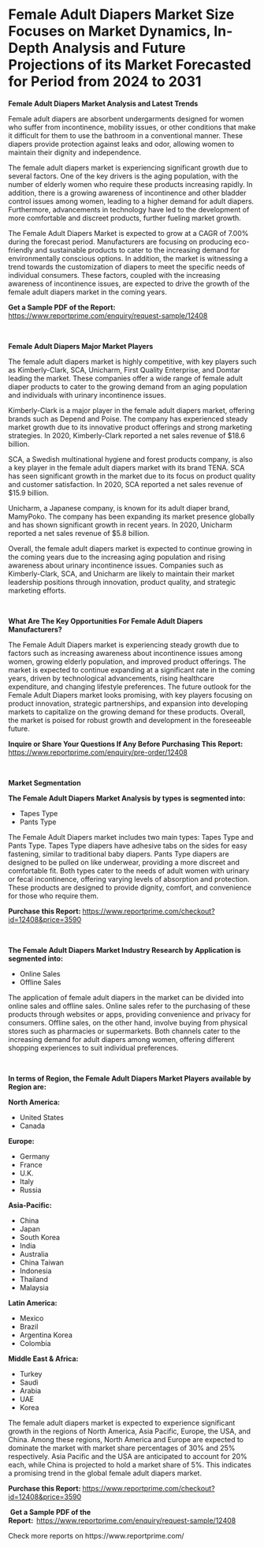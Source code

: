 <p><h1>Female Adult Diapers Market Size Focuses on Market Dynamics, In-Depth Analysis and Future Projections of its Market Forecasted for Period from 2024 to 2031</h1></p><p><strong>Female Adult Diapers Market Analysis and Latest Trends</strong></p>
<p><p>Female adult diapers are absorbent undergarments designed for women who suffer from incontinence, mobility issues, or other conditions that make it difficult for them to use the bathroom in a conventional manner. These diapers provide protection against leaks and odor, allowing women to maintain their dignity and independence.</p><p>The female adult diapers market is experiencing significant growth due to several factors. One of the key drivers is the aging population, with the number of elderly women who require these products increasing rapidly. In addition, there is a growing awareness of incontinence and other bladder control issues among women, leading to a higher demand for adult diapers. Furthermore, advancements in technology have led to the development of more comfortable and discreet products, further fueling market growth.</p><p>The Female Adult Diapers Market is expected to grow at a CAGR of 7.00% during the forecast period. Manufacturers are focusing on producing eco-friendly and sustainable products to cater to the increasing demand for environmentally conscious options. In addition, the market is witnessing a trend towards the customization of diapers to meet the specific needs of individual consumers. These factors, coupled with the increasing awareness of incontinence issues, are expected to drive the growth of the female adult diapers market in the coming years.</p></p>
<p><strong>Get a Sample PDF of the Report:&nbsp;</strong> <a href="https://www.reportprime.com/enquiry/request-sample/12408">https://www.reportprime.com/enquiry/request-sample/12408</a></p>
<p>&nbsp;</p>
<p><strong>Female Adult Diapers Major Market Players</strong></p>
<p><p>The female adult diapers market is highly competitive, with key players such as Kimberly-Clark, SCA, Unicharm, First Quality Enterprise, and Domtar leading the market. These companies offer a wide range of female adult diaper products to cater to the growing demand from an aging population and individuals with urinary incontinence issues.</p><p>Kimberly-Clark is a major player in the female adult diapers market, offering brands such as Depend and Poise. The company has experienced steady market growth due to its innovative product offerings and strong marketing strategies. In 2020, Kimberly-Clark reported a net sales revenue of $18.6 billion.</p><p>SCA, a Swedish multinational hygiene and forest products company, is also a key player in the female adult diapers market with its brand TENA. SCA has seen significant growth in the market due to its focus on product quality and customer satisfaction. In 2020, SCA reported a net sales revenue of $15.9 billion.</p><p>Unicharm, a Japanese company, is known for its adult diaper brand, MamyPoko. The company has been expanding its market presence globally and has shown significant growth in recent years. In 2020, Unicharm reported a net sales revenue of $5.8 billion.</p><p>Overall, the female adult diapers market is expected to continue growing in the coming years due to the increasing aging population and rising awareness about urinary incontinence issues. Companies such as Kimberly-Clark, SCA, and Unicharm are likely to maintain their market leadership positions through innovation, product quality, and strategic marketing efforts.</p></p>
<p>&nbsp;</p>
<p><strong>What Are The Key Opportunities For Female Adult Diapers Manufacturers?</strong></p>
<p><p>The Female Adult Diapers market is experiencing steady growth due to factors such as increasing awareness about incontinence issues among women, growing elderly population, and improved product offerings. The market is expected to continue expanding at a significant rate in the coming years, driven by technological advancements, rising healthcare expenditure, and changing lifestyle preferences. The future outlook for the Female Adult Diapers market looks promising, with key players focusing on product innovation, strategic partnerships, and expansion into developing markets to capitalize on the growing demand for these products. Overall, the market is poised for robust growth and development in the foreseeable future.</p></p>
<p><strong>Inquire or Share Your Questions If Any Before Purchasing This Report:</strong> <a href="https://www.reportprime.com/enquiry/pre-order/12408">https://www.reportprime.com/enquiry/pre-order/12408</a></p>
<p>&nbsp;</p>
<p><strong>Market Segmentation</strong></p>
<p><strong>The Female Adult Diapers Market Analysis by types is segmented into:</strong></p>
<p><ul><li>Tapes Type</li><li>Pants Type</li></ul></p>
<p><p>The Female Adult Diapers market includes two main types: Tapes Type and Pants Type. Tapes Type diapers have adhesive tabs on the sides for easy fastening, similar to traditional baby diapers. Pants Type diapers are designed to be pulled on like underwear, providing a more discreet and comfortable fit. Both types cater to the needs of adult women with urinary or fecal incontinence, offering varying levels of absorption and protection. These products are designed to provide dignity, comfort, and convenience for those who require them.</p></p>
<p><strong>Purchase this Report:&nbsp;</strong><a href="https://www.reportprime.com/checkout?id=12408&price=3590">https://www.reportprime.com/checkout?id=12408&price=3590</a></p>
<p>&nbsp;</p>
<p><strong>The Female Adult Diapers Market Industry Research by Application is segmented into:</strong></p>
<p><ul><li>Online Sales</li><li>Offline Sales</li></ul></p>
<p><p>The application of female adult diapers in the market can be divided into online sales and offline sales. Online sales refer to the purchasing of these products through websites or apps, providing convenience and privacy for consumers. Offline sales, on the other hand, involve buying from physical stores such as pharmacies or supermarkets. Both channels cater to the increasing demand for adult diapers among women, offering different shopping experiences to suit individual preferences.</p></p>
<p>&nbsp;</p>
<p><strong>In terms of Region, the Female Adult Diapers Market Players available by Region are:</strong></p>
<p>
    <p> <strong> North America: </strong>
        <ul>
            <li>United States</li>
            <li>Canada</li>
        </ul>
        </p> 
    <p> <strong> Europe: </strong>
        <ul>
            <li>Germany</li>
            <li>France</li>
            <li>U.K.</li>
            <li>Italy</li>
            <li>Russia</li>
        </ul>
        </p> 
    <p> <strong> Asia-Pacific: </strong>
        <ul>
            <li>China</li>
            <li>Japan</li>
            <li>South Korea</li>
            <li>India</li>
            <li>Australia</li>
            <li>China Taiwan</li>
            <li>Indonesia</li>
            <li>Thailand</li>
            <li>Malaysia</li>
        </ul>
        </p> 
    <p> <strong> Latin America: </strong>
        <ul>
            <li>Mexico</li>
            <li>Brazil</li>
            <li>Argentina Korea</li>
            <li>Colombia</li>
        </ul>
        </p> 
    <p> <strong> Middle East & Africa: </strong>
        <ul>
            <li>Turkey</li>
            <li>Saudi</li>
            <li>Arabia</li>
            <li>UAE</li>
            <li>Korea</li>
        </ul>
    </p>
    </p>
<p><p>The female adult diapers market is expected to experience significant growth in the regions of North America, Asia Pacific, Europe, the USA, and China. Among these regions, North America and Europe are expected to dominate the market with market share percentages of 30% and 25% respectively. Asia Pacific and the USA are anticipated to account for 20% each, while China is projected to hold a market share of 5%. This indicates a promising trend in the global female adult diapers market.</p></p>
<p><strong>Purchase this Report: </strong><a href="https://www.reportprime.com/checkout?id=12408&price=3590">https://www.reportprime.com/checkout?id=12408&price=3590</a></p>
<p>&nbsp;<strong>Get a Sample PDF of the Report:&nbsp;&nbsp;</strong><a href="https://www.reportprime.com/enquiry/request-sample/12408">https://www.reportprime.com/enquiry/request-sample/12408</a></p>
<p><strong></strong></p>
<p>Check more reports on https://www.reportprime.com/</p>